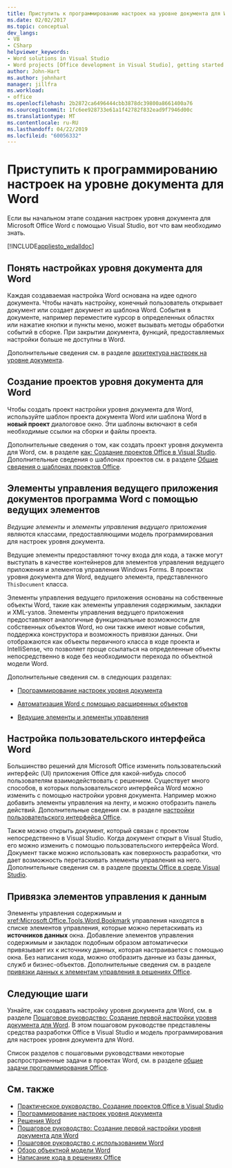 ```yaml
---
title: Приступить к программированию настроек на уровне документа для Word
ms.date: 02/02/2017
ms.topic: conceptual
dev_langs:
- VB
- CSharp
helpviewer_keywords:
- Word solutions in Visual Studio
- Word projects [Office development in Visual Studio], getting started
author: John-Hart
ms.author: johnhart
manager: jillfra
ms.workload:
- office
ms.openlocfilehash: 2b2872ca6496444cbb3878dc39800a8661400a76
ms.sourcegitcommit: 1fc6ee928733e61a1f42782f832ead9f7946d00c
ms.translationtype: MT
ms.contentlocale: ru-RU
ms.lasthandoff: 04/22/2019
ms.locfileid: "60056332"
---
```

# <a name="get-started-programming-document-level-customizations-for-word"></a>Приступить к программированию настроек на уровне документа для Word
  Если вы начальном этапе создания настроек уровня документа для Microsoft Office Word с помощью Visual Studio, вот что вам необходимо знать.

 [!INCLUDE[appliesto_wdalldoc](../vsto/includes/appliesto-wdalldoc-md.md)]

## <a name="understand-how-document-level-customizations-for-word-work"></a>Понять настройках уровня документа для Word
 Каждая создаваемая настройка Word основана на идее одного документа. Чтобы начать настройку, конечный пользователь открывает документ или создает документ из шаблона Word. События в документе, например переместите курсор в определенных областях или нажатие кнопки и пункты меню, может вызывать методы обработки событий в сборке. При закрытии документа, функций, предоставляемых настройки больше не доступны в Word.

 Дополнительные сведения см. в разделе [архитектура настроек на уровне документа](../vsto/architecture-of-document-level-customizations.md).

## <a name="create-document-level-projects-for-word"></a>Создание проектов уровня документа для Word
 Чтобы создать проект настройки уровня документа для Word, используйте шаблон проекта документа Word или шаблона Word в **новый проект** диалоговое окно. Эти шаблоны включают в себя необходимые ссылки на сборки и файлы проекта.

 Дополнительные сведения о том, как создать проект уровня документа для Word, см. в разделе [как: Создание проектов Office в Visual Studio](../vsto/how-to-create-office-projects-in-visual-studio.md). Дополнительные сведения о шаблонах проектов см. в разделе [Общие сведения о шаблонах проектов Office](../vsto/office-project-templates-overview.md).

## <a name="program-word-documents-by-using-host-items-host-controls"></a>Элементы управления ведущего приложения документов программа Word с помощью ведущих элементов
 *Ведущие элементы* и *элементы управления ведущего приложения* являются классами, предоставляющими модель программирования для настроек уровня документа.

 Ведущие элементы предоставляют точку входа для кода, а также могут выступать в качестве контейнеров для элементов управления ведущего приложения и элементов управления Windows Forms. В проектах уровня документа для Word, ведущего элемента, представленного `ThisDocument` класса.

 Элементы управления ведущего приложения основаны на собственные объекты Word, такие как элементы управления содержимым, закладки и XML-узлов. Элементы управления ведущего приложения предоставляют аналогичные функциональные возможности для собственных объектов Word, но они также имеют новые события, поддержка конструктора и возможность привязки данных. Они отображаются как объекты первичного класса в коде проекта и IntelliSense, что позволяет проще ссылаться на определенные объекты непосредственно в коде без необходимости перехода по объектной модели Word.

 Дополнительные сведения см. в следующих разделах:

- [Программирование настроек уровня документа](../vsto/programming-document-level-customizations.md)

- [Автоматизация Word с помощью расширенных объектов](../vsto/automating-word-by-using-extended-objects.md)

- [Ведущие элементы и элементы управления](../vsto/host-items-and-host-controls-overview.md)

## <a name="customize-the-user-interface-of-word"></a>Настройка пользовательского интерфейса Word
 Большинство решений для Microsoft Office изменить пользовательский интерфейс (UI) приложения Office для какой-нибудь способ пользователям взаимодействовать с решением. Существует много способов, в которых пользовательского интерфейса Word можно изменить с помощью настройки уровня документа. Например можно добавить элементы управления на ленту, и можно отобразить панель действий. Дополнительные сведения см. в разделе [настройки пользовательского интерфейса Office](../vsto/office-ui-customization.md).

 Также можно открыть документ, который связан с проектом непосредственно в Visual Studio. Когда документ открыт в Visual Studio, его можно изменить с помощью пользовательского интерфейса Word. Документ также можно использовать как поверхность разработки, что дает возможность перетаскивать элементы управления на него. Дополнительные сведения см. в разделе [проекты Office в среде Visual Studio](../vsto/office-projects-in-the-visual-studio-environment.md).

## <a name="bind-controls-to-data"></a>Привязка элементов управления к данным
 Элементы управления содержимым и <xref:Microsoft.Office.Tools.Word.Bookmark> управления находятся в списке элементов управления, которые можно перетаскивать из **источников данных** окна. Добавление элементов управления содержимым и закладок подобным образом автоматически привязывает их к источнику данных, которая настраивается с помощью окна. Без написания кода, можно отобразить данные из базы данных, служб и бизнес-объектов. Дополнительные сведения см. в разделе [привязки данных к элементам управления в решениях Office](../vsto/binding-data-to-controls-in-office-solutions.md).

## <a name="next-steps"></a>Следующие шаги
 Узнайте, как создавать настройку уровня документа для Word, см. в разделе [Пошаговое руководство: Создание первой настройки уровня документа для Word](../vsto/walkthrough-creating-your-first-document-level-customization-for-word.md). В этом пошаговом руководстве представлены средства разработки Office в Visual Studio и модель программирования для настроек уровня документа для Word.

 Список разделов с пошаговыми руководствами некоторые распространенные задачи в проектах Word, см. в разделе [общие задачи программирования Office](../vsto/common-tasks-in-office-programming.md).

## <a name="see-also"></a>См. также
- [Практическое руководство. Создание проектов Office в Visual Studio](../vsto/how-to-create-office-projects-in-visual-studio.md)
- [Программирование настроек уровня документа](../vsto/programming-document-level-customizations.md)
- [Решения Word](../vsto/word-solutions.md)
- [Пошаговое руководство: Создание первой настройки уровня документа для Word](../vsto/walkthrough-creating-your-first-document-level-customization-for-word.md)
- [Пошаговое руководство с использованием Word](../vsto/walkthroughs-using-word.md)
- [Обзор объектной модели Word](../vsto/word-object-model-overview.md)
- [Написание кода в решениях Office](../vsto/writing-code-in-office-solutions.md)
